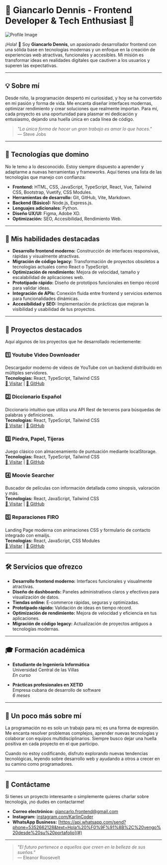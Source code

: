 # 🌟 Giancarlo Dennis - Frontend Developer & Tech Enthusiast 🚀

![Profile Image](https://portafolio.karlincoder.com/images/avatar.webp)

¡Hola! 👋 Soy **Giancarlo Dennis**, un apasionado desarrollador frontend con una sólida base en tecnologías modernas y un enfoque en la creación de experiencias web atractivas, funcionales y accesibles. Mi misión es transformar ideas en realidades digitales que cautiven a los usuarios y superen las expectativas.

---

## 💡 Sobre mí

Desde niño, la programación despertó mi curiosidad, y hoy se ha convertido en mi pasión y forma de vida. Me encanta diseñar interfaces modernas, optimizar rendimiento y crear soluciones que realmente importan. Para mí, cada proyecto es una oportunidad para plasmar mi dedicación y entusiasmo, dejando una huella única en cada línea de código.

> _"La única forma de hacer un gran trabajo es amar lo que haces."_  
> — Steve Jobs

---

## 🔧 Tecnologías que domino

No le temo a lo desconocido. Estoy siempre dispuesto a aprender y adaptarme a nuevas herramientas y frameworks. Aquí tienes una lista de las tecnologías que manejo con confianza:

- **Frontend:** HTML, CSS, JavaScript, TypeScript, React, Vue, Tailwind CSS, Bootstrap, Vuetify, CSS Modules.
- **Herramientas de desarrollo:** Git, GitHub, Vite, Markdown.
- **Backend (Básico):** Node.js, Express.js.
- **Lenguajes adicionales:** Python.
- **Diseño UX/UI:** Figma, Adobe XD.
- **Optimización:** SEO, Accesibilidad, Rendimiento Web.

---

## 🎯 Mis habilidades destacadas

- **Desarrollo frontend moderno:** Construcción de interfaces responsivas, rápidas y visualmente atractivas.
- **Migración de código legacy:** Transformación de proyectos obsoletos a tecnologías actuales como React o TypeScript.
- **Optimización de rendimiento:** Mejora de velocidad, tamaño y escalabilidad de aplicaciones web.
- **Prototipado rápido:** Diseño de prototipos funcionales en tiempo récord para validar ideas.
- **Integración de APIs:** Conexión fluida entre frontend y servicios externos para funcionalidades dinámicas.
- **Accesibilidad y SEO:** Implementación de prácticas que mejoran la visibilidad y usabilidad de tus proyectos.

---

## 📂 Proyectos destacados

Aquí algunos de los proyectos que he desarrollado recientemente:

### 1️⃣ **Youtube Video Downloader**
Descargador moderno de videos de YouTube con un backend distribuido en múltiples servidores.  
**Tecnologías:** React, TypeScript, Tailwind CSS  
[🔗 Visitar](#) | [🐙 GitHub](#)

### 2️⃣ **Diccionario Español**
Diccionario intuitivo que utiliza una API Rest de terceros para búsquedas de palabras y definiciones.  
**Tecnologías:** React, TypeScript, Tailwind CSS  
[🔗 Visitar](#) | [🐙 GitHub](#)

### 3️⃣ **Piedra, Papel, Tijeras**
Juego clásico con almacenamiento de puntuación mediante localStorage.  
**Tecnologías:** React, TypeScript, Tailwind CSS  
[🔗 Visitar](#) | [🐙 GitHub](#)

### 4️⃣ **Moovie Searcher**
Buscador de películas con información detallada como sinopsis, valoración y más.  
**Tecnologías:** React, JavaScript, Tailwind CSS  
[🔗 Visitar](#) | [🐙 GitHub](#)

### 5️⃣ **Reparaciones FIRO**
Landing Page moderna con animaciones CSS y formulario de contacto integrado con emailjs.  
**Tecnologías:** React, JavaScript, CSS Modules  
[🔗 Visitar](#) | [🐙 GitHub](#)

---

## 🛠 Servicios que ofrezco

- **Desarrollo frontend moderno:** Interfaces funcionales y visualmente atractivas.
- **Diseño de dashboards:** Paneles administrativos claros y efectivos para visualización de datos.
- **Tiendas online:** E-commerce rápidas, seguras y optimizadas.
- **Prototipado rápido:** Validación de ideas en tiempo récord.
- **Optimización de rendimiento:** Mejora de velocidad y eficiencia en tus aplicaciones.
- **Migración de código legacy:** Actualización de proyectos antiguos a tecnologías modernas.

---

## 🎓 Formación académica

- **Estudiante de Ingeniería Informática**  
  Universidad Central de las Villas  
  _En curso_

- **Prácticas profesionales en XETID**  
  Empresa cubana de desarrollo de software  
  _6 meses_

---

## 🌟 Un poco más sobre mí

La programación no es solo un trabajo para mí; es una forma de expresión. Me encanta resolver problemas complejos, aprender nuevas tecnologías y colaborar con equipos multidisciplinarios. Siempre busco dejar una huella positiva en cada proyecto en el que participo.

Cuando no estoy codificando, disfruto explorando nuevas tendencias tecnológicas, leyendo sobre desarrollo web y ayudando a otros a crecer en su camino como programadores.

---

## 🤝 Contáctame

Si tienes un proyecto interesante o simplemente quieres charlar sobre tecnología, ¡no dudes en contactarme!

- **Correo electrónico:** giancarlo.frontend@gmail.com  
- **Instagram:** [instagram.com/KarlinCoder](#)  
- **WhatsApp Business:** [https://api.whatsapp.com/send?phone=5352662128&text=Hola%20%F0%9F%91%8B%2C%20vengo%20desde%20su%20portafolio](#)  

---

> _"El futuro pertenece a aquellos que creen en la belleza de sus sueños."_  
> — Eleanor Roosevelt
